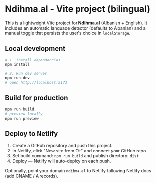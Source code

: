 # Ndihma.al - Vite project (bilingual)

This is a lightweight Vite project for **Ndihma.al** (Albanian + English). It includes an automatic language detector (defaults to Albanian) and a manual toggle that persists the user's choice in `localStorage`.

## Local development

```bash
# 1. Install dependencies
npm install

# 2. Run dev server
npm run dev
# open http://localhost:5173
```

## Build for production

```bash
npm run build
# preview locally
npm run preview
```

## Deploy to Netlify

1. Create a GitHub repository and push this project.
2. In Netlify, click "New site from Git" and connect your GitHub repo.
3. Set build command: `npm run build` and publish directory: `dist`
4. Deploy — Netlify will auto-deploy on each push.

Optionally, point your domain `ndihma.al` to Netlify following Netlify docs (add CNAME / A records).

